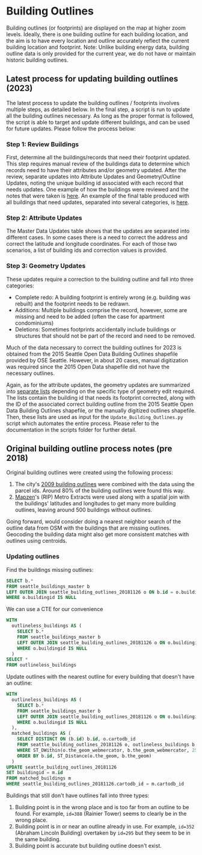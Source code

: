 # Building Outlines

Building outlines (or footprints) are displayed on the map at higher zoom levels. Ideally, there is one building outline for each building location, and the aim is to have every location and outline accurately reflect the current building location and footprint. Note: Unlike building energy data, building outline data is only provided for the current year, we do not have or maintain historic building outlines. 

## Latest process for updating building outlines (2023)

The latest process to update the building outlines / footprints involves multiple steps, as detailed below.  In the final step, a script is run to update all the building outlines necessary.  As long as the proper format is followed, the script is able to target and update different buildings, and can be used for future updates.  Please follow the process below:   

### Step 1: Review Buildings
First, determine all the buildings/records that need their footprint updated.  This step requires manual review of the buildings data to determine which records need to have their attributes and/or geometry updated.  After the review, separate updates into Attribute Updates and Geometry/Outline Updates, noting the unique building id associated with each record that needs updates.  One example of how the buildings were reviewed and the notes that were taken is [here](https://docs.google.com/spreadsheets/d/1Uu3OiZqaJau9jNAGF7zjal-XunqhKVkR/edit#gid=500738303).  An example of the final table produced with all buildings that need updates, separated into several categories, is [here](https://docs.google.com/spreadsheets/d/1S3ftokz4nCtDrrEmpBPLNyr5fnd0YlbnjasbCqZTiHI/edit#gid=0).

### Step 2: Attribute Updates
The Master Data Updates table shows that the updates are separated into different cases. In some cases there is a need to correct the address and correct the latitude and longitude coordinates. For each of those two scenarios, a list of building ids and correction values is provided. 

### Step 3: Geometry Updates
These updates require a correction to the building outline and fall into three categories:
- Complete redo: A building footprint is entirely wrong (e.g. building was rebuilt) and the footprint needs to be redrawn.
- Additions: Multiple buildings comprise the record, however, some are missing and need to be added (often the case for apartment condominiums)
- Deletions: Sometimes footprints accidentally include buildings or structures that should not be part of the record and need to be removed.

Much of the data necessary to correct the building outlines for 2023 is obtained from the 2015 Seattle Open Data Building Outlines shapefile provided by OSE Seattle. However, in about 20 cases, manual digitization was required since the 2015 Open Data shapefile did not have the necessary outlines.  

Again, as for the attribute updates, the geometry updates are summarized into [separate lists](https://docs.google.com/spreadsheets/d/1S3ftokz4nCtDrrEmpBPLNyr5fnd0YlbnjasbCqZTiHI/edit#gid=0) depending on the specific type of geometry edit required.  The lists contain the building id that needs its footprint corrected, along with the ID of the associated correct building outline from the 2015 Seattle Open Data Building Outlines shapefile, or the manually digitized outlines shapefile.  Then, these lists are used as input for the `Update_Building_Outlines.py` script which automates the entire process.  Please refer to the documentation in the scripts folder for further detail.


## Original building outline process notes (pre 2018)

Original building outlines were created using the following process:

 1. The city's [2009 building outlines](https://data.seattle.gov/dataset/2009-Building-Outlines/y7u8-vad7) were combined with the data using the parcel ids. Around 80% of the building outlines were found this way.
 1. [Mapzen](https://mapzen.com/)'s (RIP) Metro Extracts were used along with a spatial join with the buildings' latitudes and longitudes to get many more building outlines, leaving around 500 buildings without outlines.

Going forward, would consider doing a nearest neighbor search of the outline data from OSM with the buildings that are missing outlines. Geocoding the building data might also get more consistent matches with outlines using centroids.

### Updating outlines

Find the buildings missing outlines:

```sql
SELECT b.*
FROM seattle_buildings_master b
LEFT OUTER JOIN seattle_building_outlines_20181126 o ON b.id = o.buildingid
WHERE o.buildingid IS NULL
```

We can use a CTE for our convenience

```sql
WITH
  outlineless_buildings AS (
  	SELECT b.*
    FROM seattle_buildings_master b
    LEFT OUTER JOIN seattle_building_outlines_20181126 o ON o.buildingid = b.id
    WHERE o.buildingid IS NULL
  )
SELECT *
FROM outlineless_buildings
```

Update outlines with the nearest outline for every building that doesn't have an outline:

```sql
WITH
  outlineless_buildings AS (
  	SELECT b.*
    FROM seattle_buildings_master b
    LEFT OUTER JOIN seattle_building_outlines_20181126 o ON o.buildingid = b.id
    WHERE o.buildingid IS NULL
  ),
  matched_buildings AS (
    SELECT DISTINCT ON (b.id) b.id, o.cartodb_id
    FROM seattle_building_outlines_20181126 o, outlineless_buildings b
    WHERE ST_DWithin(o.the_geom_webmercator, b.the_geom_webmercator, 25) AND o.buildingid IS NULL
    ORDER BY b.id, ST_Distance(o.the_geom, b.the_geom)
  )
UPDATE seattle_building_outlines_20181126
SET buildingid = m.id
FROM matched_buildings m
WHERE seattle_building_outlines_20181126.cartodb_id = m.cartodb_id
```

Buildings that still don't have outlines fall into three types:

 1. Building point is in the wrong place and is too far from an outline to be found. For example, `id=388` (Rainier Tower) seems to clearly be in the wrong place.
 2. Building point is in or near an outline already in use. For example, `id=352` (Abraham Lincoln Building) overtaken by `id=295` but they seem to be in the same building.
 3. Building point is accurate but building outline doesn't exist.
